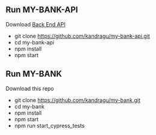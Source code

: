 ## Run MY-BANK-API

Download [Back End API](https://github.com/kandragu/my-bank-api.git)

- git clone https://github.com/kandragu/my-bank-api.git
- cd my-bank-api
- npm install
- npm start

## Run MY-BANK

Download this repo

- git clone https://github.com/kandragu/my-bank.git
- cd my-bank
- npm install
- npm start
- npm run start_cypress_tests
